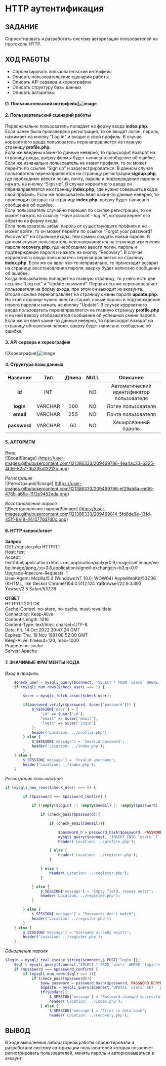 HTTP аутентификация
========================

ЗАДАНИЕ
------------------------

Спроектировать и разработать систему авторизации пользователей на протоколе HTTP.

ХОД РАБОТЫ
------------------------

- Спроектировать пользовательский интерфейс
- Описать пользовательские сценарии работы
- Описать API сервера и хореографию
- Описать структуру базы данных
- Описать алгоритмы

#### [1. Пользовательский интерфейс]![image](https://user-images.githubusercontent.com/121386333/209469715-b9cf2345-1505-4633-9d07-9c06e1c0d2ce.png)

#### 2. Пользовательский сценарий работы
Первоначально пользователь попадает на форму входа **index.php**.  
Если ранее была произведена регистрация, то он вводит логин, пароль, нажимает на кнопку "Log in" и входит в свой профиль. В случае корректного ввода пользователь перенаправляется на главную страницу **profile.php**.  
Если же введены какие-то данные неверно, то происходит возврат на страницу входа, вверху формы будет написано сообщение об ошибке.  
Если же изначально пользователь не имеет профиля, то он может перейти по ссылке “Sign up” и зарегистрироваться. В данном случае пользователь перенаправляется на страницу регистрации **signup.php**, где необходимо ввести логин, почту, пароль и подтверждение пароля и нажать на кнопку “Sign up”. В случае корректного ввода он перенаправляется на страницу **index.php**, где нужно совершить вход в свой профиль. Если же пользователь ввел какие-то данные неверно, то происходит возврат на страницу **index.php**, вверху будет написано сообщение об ошибке.  
Если пользователь случайно перешел по ссылке регистрации, то он может нажать на ссылку “Have account - *log in*”, которая вернет его обратно на форму входа.  
Если пользователь забыл пароль от существующего профиля и не может войти, то он может перейти по ссылке “Forgot your password? *Recover it*!” на странице входа, тем самым создать новый пароль. В данном случае пользователь перенаправляется на страницу изменения пароля **recovery.php**, где необходимо ввести логин, пароль и подтверждение пароля и нажать на кнопку “Recovery”. В случае корректного ввода пользователь перенаправляется на страницу **index.php**. Если же он ввел что-то неправильно, то происходит возврат на страницу восстановления пароля, вверху будет написано сообщение об ошибке.  
Когда пользователь попадает на главную страницу, то у него есть две ссылки: “Log out” и “Update password”. Первая ссылка перенаправляет пользователя на форму входа, при этом он выходит из аккаунта.  
Вторая ссылка перенаправляет на страницу смены пароля **update.php**. На этой странице нужно ввести старый, новый пароль и подтверждение нового пароля и нажать на кнопку “Update”. В случае корректного ввода пользователь перенаправляется на главную страницу **profile.php** и на ней вверху отображается сообщение об успешной смене пароля. Если же он ввел какие-то данные неверно, то происходит возврат на страницу обновления пароля, вверху будет написано сообщение об ошибке. 

#### 3. API сервера и хореография
![Хореография]![image](https://user-images.githubusercontent.com/121386333/209469779-460ae672-10d6-4589-a132-4f992fd4d551.png)

#### 4. Структура базы данных

| Название | Тип | Длина | NULL | Описание |
| :------: | :------: | :------: | :------: | :------: |
| **id** | INT  |  | NO | Автоматический идентификатор пользователя |
| **login** | VARCHAR | 100 | NO | Логин пользователя |
| **email** | VARCHAR | 255 | NO | Почта пользователя |
| **password** | VARCHAR | 60 | NO | Хешированный пароль |


#### 5. АЛГОРИТМ

_Вход_  
![Вход]![image]
(https://user-images.githubusercontent.com/121386333/209469786-4ea4ac23-6325-4b16-8251-3b235df2212b.png) 
  
_Регистрация_  
![Регистрация]![image]
(https://user-images.githubusercontent.com/121386333/209469796-ef29ab8a-ee06-476b-a65e-11f2e9452eda.png)  
  
_Восстановление пароля_  
![Восстановление пароля]![image]
(https://user-images.githubusercontent.com/121386333/209469814-5fd8de9e-131d-451f-8e18-441077dd7d0c.png) 
  
#### 6. HTTP запрос/ответ
**Запрос**  
GET /register.php HTTP/1.1  
Host: test  
Accept: text/html,application/xhtml+xml,application/xml;q=0.9,image/avif,image/webp,image/apng,*/*;q=0.8,application/signed-exchange;v=b3;q=0.9  
Upgrade-Insecure-Requests: 1  
User-Agent: Mozilla/5.0 (Windows NT 10.0; WOW64) AppleWebKit/537.36 (KHTML, like Gecko)   Chrome/104.0.5112.124 YaBrowser/22.9.3.893 Yowser/2.5 Safari/537.36  

**ОТВЕТ**  
HTTP/1.1 200 OK  
Cache-Control: no-store, no-cache, must-revalidate  
Connection: Keep-Alive  
Content-Length: 1016  
Content-Type: text/html; charset=UTF-8  
Date: Fri, 14 Oct 2022 20:47:24 GMT  
Expires: Thu, 19 Nov 1981 08:52:00 GMT  
Keep-Alive: timeout=120, max=1000  
Pragma: no-cache  
Server: Apache  

#### 7. ЗНАЧИМЫЕ ФРАГМЕНТЫ КОДА

 _Вход в профиль_
```php
    $check_user = mysqli_query($connect, "SELECT * FROM `users` WHERE `login` = '$login'");
    if (mysqli_num_rows($check_user) === 1) {

        $user = mysqli_fetch_assoc($check_user);

        if(password_verify($password, $user['password'])) {
            $_SESSION['user'] = [
                "id" => $user['id'],
                "email" => $user['email'],
                "login" => $user['login']
            ];
            header('Location: ../profile.php');
        } else {
            $_SESSION['message'] = 'Invalid password';
            header('Location: ../index.php');
        }
    } else {
        $_SESSION['message'] = 'Invalid username';
        header('Location: ../index.php');
    }
```
_Регистрация пользователя_
```php
if (mysqli_num_rows($check_user) === 0) {

        if ($password === $password_confirm) {

            if (!empty($login) || !empty($email) || !empty($password) || !empty($password_confirm)) {

                if (check_pass($password)){

                    if (check_email($email)){

                        $password_h = password_hash($password, PASSWORD_BCRYPT);
                        mysqli_query($connect, "INSERT INTO `users` (`id`, `login`, `email`, `password`) VALUES (NULL, '$login', '$email', '$password_h')");
                        header('Location: ../profile.php');

                    } else {
                        header('Location: ../register.php');
                    }

                } else {
                    header('Location: ../register.php');
                }

            } else {
                $_SESSION['message'] = "Empty field, repeat enter";
                header('Location: ../register.php');
            }

        } else {
            $_SESSION['message'] = "Passwords don't match";
            header('Location: ../register.php');
        }
    } else {
        $_SESSION['message'] = "Username already exists";
        header('Location: ../register.php');
    }
```
_Обновление пароля_
```php
$login = mysqli_real_escape_string($connect,$_POST['login']);
    $sql = mysqli_query($connect,"SELECT * FROM `users` WHERE `login`='$login' LIMIT 1");
    if ($password === $password_confirm) {
        if (mysqli_num_rows($sql) === 1){
            if (check_pass($password)){
                $new_password = password_hash($password, PASSWORD_BCRYPT);
                $update = mysqli_query($connect,"UPDATE `users` SET  `password` = '$new_password' WHERE `login` = '$login' LIMIT 1");
                if($update){
                    $_SESSION['message'] = 'Password changed successfully';
                    header('Location: ../index.php');
                } else {
                    $_SESSION['message'] = 'Error in data base';
                    header('Location: ../recovery.php');
```


ВЫВОД
------------------------
В ходе выполнения лабораторной работы спроектировали и разработали систему авторизации пользователей которая позволяет регистрировать пользователей, менять пароль и авторизовываться в аккаунт.
